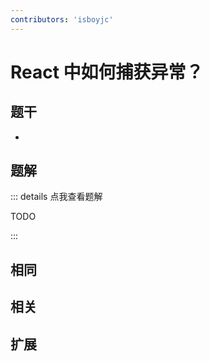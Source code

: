 ```yaml
---
contributors: 'isboyjc'
---
```


# React 中如何捕获异常？


## 题干

- 



## 题解

::: details 点我查看题解

  TODO

:::



## 相同


## 相关


## 扩展


